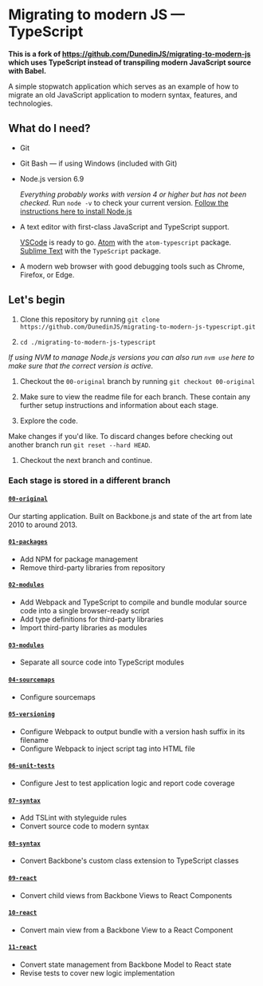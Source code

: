 # Migrating to modern JS &mdash; TypeScript

__This is a fork of https://github.com/DunedinJS/migrating-to-modern-js which
uses TypeScript instead of transpiling modern JavaScript source with Babel.__

A simple stopwatch application which serves as an example of how to migrate an old JavaScript application to modern syntax, features, and technologies.

## What do I need?

* Git

* Git Bash &mdash; if using Windows (included with Git)

* Node.js version 6.9

  _Everything probably works with version 4 or higher but has not been checked._
  Run `node -v` to check your current version.
  [Follow the instructions here to install Node.js](https://github.com/DunedinJS/dunedin-modern-javascript/blob/master/topics/common/nodejs-install.md)

* A text editor with first-class JavaScript and TypeScript support.

  [VSCode](https://code.visualstudio.com/) is ready to go.
  [Atom](https://atom.io/) with the `atom-typescript` package.
  [Sublime Text](https://www.sublimetext.com/) with the `TypeScript` package.

* A modern web browser with good debugging tools such as Chrome, Firefox, or Edge.

## Let's begin

1. Clone this repository by running
`git clone https://github.com/DunedinJS/migrating-to-modern-js-typescript.git`

1. `cd ./migrating-to-modern-js-typescript`

  _If using NVM to manage Node.js versions you can also run `nvm use` here to
  make sure that the correct version is active._

1. Checkout the `00-original` branch by running `git checkout 00-original`

1. Make sure to view the readme file for each branch.
These contain any further setup instructions and information about each stage.

1. Explore the code.

  Make changes if you'd like. To discard changes before checking out another
  branch run `git reset --hard HEAD`.

1. Checkout the next branch and continue.

### Each stage is stored in a different branch

#### [`00-original`](https://github.com/DunedinJS/migrating-to-modern-js-typescript/tree/00-original)

Our starting application. Built on Backbone.js and state of the art from late 2010 to around 2013.

#### [`01-packages`](https://github.com/DunedinJS/migrating-to-modern-js-typescript/tree/01-packages)

* Add NPM for package management
* Remove third-party libraries from repository

#### [`02-modules`](https://github.com/DunedinJS/migrating-to-modern-js-typescript/tree/02-modules)

* Add Webpack and TypeScript to compile and bundle modular source code into a single browser-ready script
* Add type definitions for third-party libraries
* Import third-party libraries as modules

#### [`03-modules`](https://github.com/DunedinJS/migrating-to-modern-js-typescript/tree/03-modules)

* Separate all source code into TypeScript modules

#### [`04-sourcemaps`](https://github.com/DunedinJS/migrating-to-modern-js-typescript/tree/04-sourcemaps)

* Configure sourcemaps

#### [`05-versioning`](https://github.com/DunedinJS/migrating-to-modern-js-typescript/tree/05-versioning)

* Configure Webpack to output bundle with a version hash suffix in its filename
* Configure Webpack to inject script tag into HTML file

#### [`06-unit-tests`](https://github.com/DunedinJS/migrating-to-modern-js-typescript/tree/06-unit-tests)

* Configure Jest to test application logic and report code coverage

#### [`07-syntax`](https://github.com/DunedinJS/migrating-to-modern-js-typescript/tree/07-syntax)

* Add TSLint with styleguide rules
* Convert source code to modern syntax

#### [`08-syntax`](https://github.com/DunedinJS/migrating-to-modern-js-typescript/tree/08-syntax)

* Convert Backbone's custom class extension to TypeScript classes

#### [`09-react`](https://github.com/DunedinJS/migrating-to-modern-js-typescript/tree/09-react)

* Convert child views from Backbone Views to React Components

#### [`10-react`](https://github.com/DunedinJS/migrating-to-modern-js-typescript/tree/10-react)

* Convert main view from a Backbone View to a React Component

#### [`11-react`](https://github.com/DunedinJS/migrating-to-modern-js-typescript/tree/11-react)

* Convert state management from Backbone Model to React state
* Revise tests to cover new logic implementation
